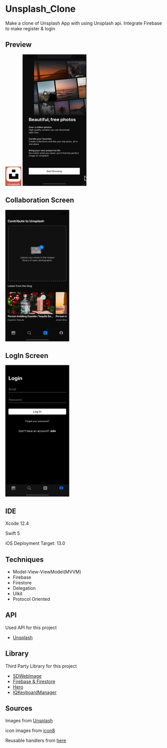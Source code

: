 # Unsplash_Clone
Make a clone of Unsplash App with using Unsplash api. Integrate Firebase to make register & login

## Preview 
<img src = "https://github.com/jphong1111/Unsplash_Clone/blob/main/githubImages/AppIcon.png" width = "50" height = "60"/>

<img src = "https://github.com/jphong1111/Unsplash_Clone/blob/main/githubImages/main.gif" width = "200" height = "410" />

## Collaboration Screen

<img src = "https://github.com/jphong1111/Unsplash_Clone/blob/main/githubImages/ThirdScreen.png" width = "200" height = "410" />

## LogIn Screen

<img src = "https://github.com/jphong1111/Unsplash_Clone/blob/main/githubImages/logInScreen.png" width = "200" height = "410" />

## IDE

Xcode 12.4

Swift 5

iOS Deployment Target: 13.0

## Techniques
- Model-View-ViewModel(MVVM)
- Firebase
- Firestore
- Delegation
- UIkit
- Protocol Oriented

## API

Used API for this project

 - [Unsplash](https://unsplash.com/developers)

## Library

Third Party Library for this project

- [SDWebImage](https://github.com/SDWebImage/SDWebImage)
- [Firebase & Firestore](https://firebase.google.com/docs/ios/setup)
- [Hero](https://github.com/HeroTransitions/Hero)
- [IQKeyboardManager](https://github.com/hackiftekhar/IQKeyboardManager)


## Sources

Images from [Unsplash](https://unsplash.com)

icon images from [icon8](https://icons8.com)

Reusable handlers from [here](https://github.com/jphong1111/Useful_Swift)
